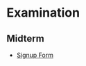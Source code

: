 Examination
===========

## Midterm

* [Signup Form](https://docs.google.com/a/auca.kg/spreadsheets/d/1v9Z1eCd7INVRUW64hEUfd0O59W5T9rMcCPLlLZT4Jb8)
